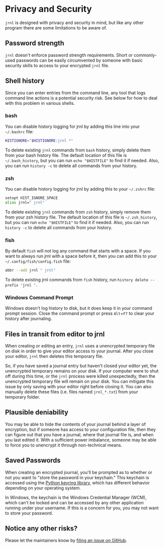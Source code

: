 <!--
Copyright © 2012-2022 jrnl contributors
License: https://www.gnu.org/licenses/gpl-3.0.html
-->

# Privacy and Security

`jrnl` is designed with privacy and security in mind, but like any other
program there are some limitations to be aware of.

## Password strength

`jrnl` doesn't enforce password strength requirements. Short or commonly-used
passwords can be easily circumvented by someone with basic security skills
to access to your encrypted `jrnl` file.

## Shell history

Since you can enter entries from the command line, any tool that logs command
line actions is a potential security risk. See below for how to deal with this
problem in various shells.

### bash

You can disable history logging for jrnl by adding this line into your
`~/.bashrc` file:

``` sh
HISTIGNORE="$HISTIGNORE:jrnl *"
```

To delete existing `jrnl` commands from `bash` history, simply delete them from
your bash history file. The default location of this file is `~/.bash_history`,
but you can run `echo "$HISTFILE"` to find it if needed.  Also, you can run
`history -c` to delete all commands from your history.

### zsh

You can disable history logging for jrnl by adding this to your `~/.zshrc`
file:

``` sh
setopt HIST_IGNORE_SPACE
alias jrnl=" jrnl"
```

To delete existing `jrnl` commands from `zsh` history, simply remove them from
your zsh history file. The default location of this file is `~/.zsh_history`,
but you can run `echo "$HISTFILE"` to find it if needed. Also, you can run
`history -c` to delete all commands from your history.

### fish

By default `fish` will not log any command that starts with a space. If you
want to always run jrnl with a space before it, then you can add this to your
`~/.config/fish/config.fish` file:

``` sh
abbr --add jrnl " jrnl"
```

To delete existing jrnl commands from `fish` history, run `history delete --prefix 'jrnl '`.

### Windows Command Prompt

Windows doesn't log history to disk, but it does keep it in your command prompt
session. Close the command prompt or press `Alt`+`F7` to clear your history
after journaling.

## Files in transit from editor to jrnl

When creating or editing an entry, `jrnl` uses a unencrypted temporary file on
disk in order to give your editor access to your journal. After you close your
editor, `jrnl` then deletes this temporary file.

So, if you have saved a journal entry but haven't closed your editor yet, the
unencrypted temporary remains on your disk. If your computer were to shut off
during this time, or the `jrnl` process were killed unexpectedly, then the
unencrypted temporary file will remain on your disk. You can mitigate this
issue by only saving with your editor right before closing it. You can also
manually delete these files (i.e. files named `jrnl_*.txt`) from your temporary
folder.

## Plausible deniability

You may be able to hide the contents of your journal behind a layer of encryption,
but if someone has access to your configuration file, then they can figure out that
you have a journal, where that journal file is, and when you last edited it.
With a sufficient power imbalance, someone may be able to force you to unencrypt
it through non-technical means.

## Saved Passwords

When creating an encrypted journal, you'll be prompted as to whether or not you
want to "store the password in your keychain." This keychain is accessed using
the [Python keyring library](https://pypi.org/project/keyring/), which has different
behavior depending on your operating system.

In Windows, the keychain is the Windows Credential Manager (WCM), which can't be locked
and can be accessed by any other application running under your username. If this is
a concern for you, you may not want to store your password.


## Notice any other risks?

Please let the maintainers know by [filing an issue on GitHub](https://github.com/jrnl-org/jrnl/issues).
